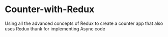 # Counter-with-Redux
 Using all the advanced concepts of Redux to create a counter app that also uses Redux thunk for implementing Async code

